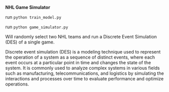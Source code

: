 **NHL Game Simulator**

run  `python train_model.py`

run `python game_simulator.py`

Will randomly select two NHL teams and run a Discrete Event Simulation (DES) of a single game.



Discrete event simulation (DES) is a modeling technique used to represent the operation of a system as a sequence of distinct events, where each event occurs at a particular point in time and changes the state of the system. It is commonly used to analyze complex systems in various fields such as manufacturing, telecommunications, and logistics by simulating the interactions and processes over time to evaluate performance and optimize operations.
